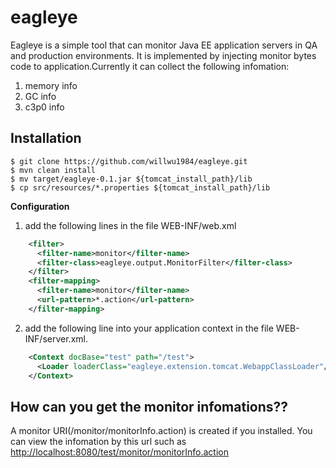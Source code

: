 eagleye
=======

Eagleye is a simple tool that can monitor Java EE application servers in QA and production environments. 
It is implemented by injecting monitor bytes code to application.Currently it can collect the following infomation:

1. memory info
2. GC info
3. c3p0 info

Installation
------------

    $ git clone https://github.com/willwu1984/eagleye.git
    $ mvn clean install
    $ mv target/eagleye-0.1.jar ${tomcat_install_path}/lib
    $ cp src/resources/*.properties ${tomcat_install_path}/lib

**Configuration**

1. add the following lines in the file WEB-INF/web.xml

```xml
    <filter>
      <filter-name>monitor</filter-name>
      <filter-class>eagleye.output.MonitorFilter</filter-class>
    </filter>
    <filter-mapping>
      <filter-name>monitor</filter-name>
      <url-pattern>*.action</url-pattern>
    </filter-mapping>
```

2. add the following line into your application context in the file WEB-INF/server.xml.

```xml
    <Context docBase="test" path="/test">
      <Loader loaderClass="eagleye.extension.tomcat.WebappClassLoader"/>
    </Context>
```

How can you get the monitor infomations??
-----------------------
A monitor URI(/monitor/monitorInfo.action) is created if you installed. You can view the infomation by this url such as
[http://localhost:8080/test/monitor/monitorInfo.action](http://localhost:8080/test/monitor/monitorInfo.action)
